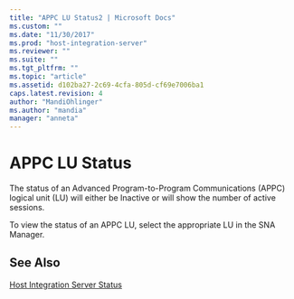 ```yaml
---
title: "APPC LU Status2 | Microsoft Docs"
ms.custom: ""
ms.date: "11/30/2017"
ms.prod: "host-integration-server"
ms.reviewer: ""
ms.suite: ""
ms.tgt_pltfrm: ""
ms.topic: "article"
ms.assetid: d102ba27-2c69-4cfa-805d-cf69e7006ba1
caps.latest.revision: 4
author: "MandiOhlinger"
ms.author: "mandia"
manager: "anneta"
---
```

# APPC LU Status
The status of an Advanced Program-to-Program Communications (APPC) logical unit (LU) will either be Inactive or will show the number of active sessions.  
  
 To view the status of an APPC LU, select the appropriate LU in the SNA Manager.  
  
## See Also  
 [Host Integration Server Status](../core/host-integration-server-status1.md)